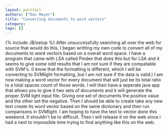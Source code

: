```yaml
---
layout: posttail
authors: ["Dan Mayer"]
title: "Converting documents to word vectors"
category:
tags: []
---
```

{% include JB/setup %}
After unsuccessfully searching all over the web for source that would do this, I began writting my own code to convert all of my documents to word vectors based on a overall word space. I have a program that came with LSA called Pindex that does this but for LSA and it seems to give some odd results that I am not sure if they are compatable with SVM's. (I know that the formatting is different, which I will be converting to SVMlight formatting, but I am not sure if the data is valid.) I am now making a word vector for every document that will just be its total ratio to a total spaces count of those words. I will then have a seperate java app that allows you to give it two sets of documents and it will generate the proper SVM light input file. Giving one set of documents the positive value and the other set the negative. Then I should be able to create take any new text create its word vector based on the same dictionary and then run comparisons in SVMlight. I am hoping to have the text to vector done this weekend. It shouldn't be to difficult. Then I will release it on the web since i had a next to impossible time trying to find anything like this on the web.